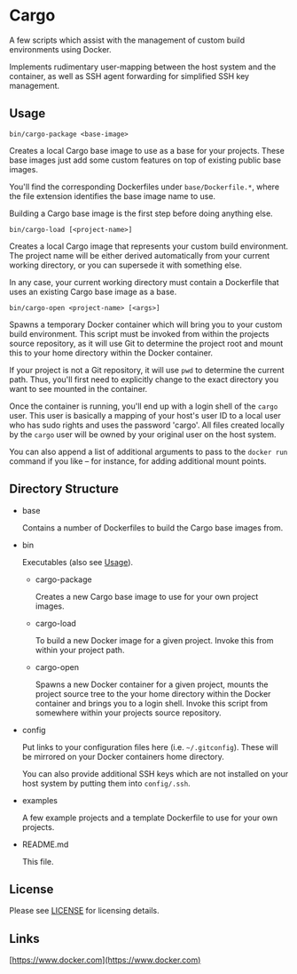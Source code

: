 # Cargo

A few scripts which assist with the management of custom build environments
using Docker.

Implements rudimentary user-mapping between the host system and the container,
as well as SSH agent forwarding for simplified SSH key management.

## <a name="usage"></a>Usage

    bin/cargo-package <base-image>

Creates a local Cargo base image to use as a base for your projects. These base
images just add some custom features on top of existing public base images.

You'll find the corresponding Dockerfiles under `base/Dockerfile.*`, where the
file extension identifies the base image name to use.

Building a Cargo base image is the first step before doing anything else.

    bin/cargo-load [<project-name>]

Creates a local Cargo image that represents your custom build environment. The
project name will be either derived automatically from your current working
directory, or you can supersede it with something else.

In any case, your current working directory must contain a Dockerfile that uses
an existing Cargo base image as a base.

    bin/cargo-open <project-name> [<args>]

Spawns a temporary Docker container which will bring you to your custom build
environment. This script must be invoked from within the projects source
repository, as it will use Git to determine the project root and mount this to
your home directory within the Docker container.

If your project is not a Git repository, it will use `pwd` to determine the
current path. Thus, you'll first need to explicitly change to the exact
directory you want to see mounted in the container.

Once the container is running, you'll end up with a login shell of the `cargo`
user. This user is basically a mapping of your host's user ID to a local user
who has sudo rights and uses the password 'cargo'. All files created locally by
the `cargo` user will be owned by your original user on the host system.

You can also append a list of additional arguments to pass to the `docker run`
command if you like – for instance, for adding additional mount points.

## <a name="dirstruct"></a>Directory Structure

* base

  Contains a number of Dockerfiles to build the Cargo base images from.

* bin

  Executables (also see [Usage](#usage)).

  * cargo-package

    Creates a new Cargo base image to use for your own project images.

  * cargo-load

    To build a new Docker image for a given project. Invoke this from within
    your project path.

  * cargo-open

    Spawns a new Docker container for a given project, mounts the project source
    tree to the your home directory within the Docker container and brings you
    to a login shell. Invoke this script from somewhere within your projects
    source repository.

* config

  Put links to your configuration files here (i.e. `~/.gitconfig`). These will
  be mirrored on your Docker containers home directory.

  You can also provide additional SSH keys which are not installed on your host
  system by putting them into `config/.ssh`.

* examples

  A few example projects and a template Dockerfile to use for your own projects.

* README.md

  This file.

## License

Please see [LICENSE](/LICENSE) for licensing details.

## Links

[https://www.docker.com](https://www.docker.com)
